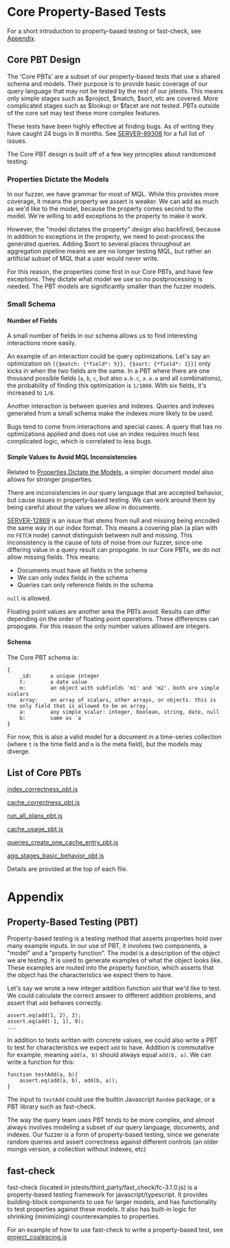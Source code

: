 # Core Property-Based Tests

For a short introduction to property-based testing or fast-check, see [Appendix](#appendix).

## Core PBT Design

The 'Core PBTs' are a subset of our property-based tests that use a shared schema and models. Their purpose is to provide basic coverage of our query language that may not be tested by the rest of our jstests. This means only simple stages such as $project, $match, $sort, etc are covered. More complicated stages such as $lookup or $facet are not tested. PBTs outside of the core set may test these more complex features.

These tests have been highly effective at finding bugs. As of writing they have caught 24 bugs in 8 months. See [SERVER-89308](https://jira.mongodb.org/browse/SERVER-89308) for a full list of issues.

The Core PBT design is built off of a few key principles about randomized testing:

### Properties Dictate the Models

In our fuzzer, we have grammar for most of MQL. While this provides more coverage, it means the property we assert is weaker. We can add as much as we'd like to the model, because the property comes second to the model. We're willing to add exceptions to the property to make it work.

However, the "model dictates the property" design also backfired, because in addition to exceptions in the property, we need to post-process the generated queries. Adding $sort to several places throughout an aggregation pipeline means we are no longer testing MQL, but rather an artificial subset of MQL that a user would never write.

For this reason, the properties come first in our Core PBTs, and have few exceptions. They dictate what model we use so no postprocessing is needed. The PBT models are significantly smaller than the fuzzer models.

### Small Schema

#### Number of Fields

A small number of fields in our schema allows us to find interesting interactions more easily.

An example of an interaction could be query optimizations. Let's say an optimization on `[{$match: {*field*: 5}}, {$sort: {*field*: 1}}]` only kicks in when the two fields are the same. In a PBT where there are one thousand possible fields (`a`, `b`, `c`, but also `a.b.c`, `a.a.a` and all combinations), the probability of finding this optimization is `1/1000`. With six fields, it's increased to `1/6`.

Another interaction is between queries and indexes. Queries and indexes generated from a small schema make the indexes more likely to be used.

Bugs tend to come from interactions and special cases. A query that has no optimizations applied and does not use an index requires much less complicated logic, which is correlated to less bugs.

#### Simple Values to Avoid MQL Inconsistencies

Related to [Properties Dictate the Models](#properties-dictate-the-models), a simpler document model also allows for stronger properties.

There are inconsistencies in our query language that are accepted behavior, but cause issues in property-based testing. We can work around them by being careful about the values we allow in documents.

[SERVER-12869](https://jira.mongodb.org/browse/SERVER-12869) is an issue that stems from null and missing being encoded the same way in our index format. This means a covering plan (a plan with no `FETCH` node) cannot distinguish between null and missing. This inconsistency is the cause of lots of noise from our fuzzer, since one differing value in a query result can propogate. In our Core PBTs, we do not allow missing fields. This means:

- Documents must have all fields in the schema
- We can only index fields in the schema
- Queries can only reference fields in the schema

`null` is allowed.

Floating point values are another area the PBTs avoid. Results can differ depending on the order of floating point operations. These differences can propogate. For this reason the only number values allowed are integers.

#### Schema

The Core PBT schema is:

```
{
    _id:      a unique integer
    t:        a date value
    m:        an object with subfields 'm1' and 'm2'. both are simple scalars
    array:    an array of scalars, other arrays, or objects. this is the only field that is allowed to be an array.
    a:        any simple scalar: integer, boolean, string, date, null
    b:        same as `a`
}
```

For now, this is also a valid model for a document in a time-series collection (where `t` is the time field and `m` is the meta field), but the models may diverge.

## List of Core PBTs

[index_correctness_pbt.js](../../core/query/index_correctness_pbt.js)

[cache_correctness_pbt.js](../../core/query/plan_cache/cache_correctness_pbt.js)

[run_all_plans_pbt.js](../../core/query/run_all_plans_pbt.js)

[cache_usage_pbt.js](../../core/query/plan_cache/cache_usage_pbt.js)

[queries_create_one_cache_entry_pbt.js](../../core/query/plan_cache/queries_create_one_cache_entry_pbt.js)

[agg_stages_basic_behavior_pbt.js](../../aggregation/sources/agg_stages_basic_behavior_pbt.js)

Details are provided at the top of each file.

# Appendix

## Property-Based Testing (PBT)

Property-based testing is a testing method that asserts properties hold over many example inputs. In our use of PBT, it involves two components, a "model" and a "property function". The model is a description of the object we are testing. It is used to generate examples of what the object looks like. These examples are routed into the property function, which asserts that the object has the characteristics we expect them to have.

Let's say we wrote a new integer addition function `add` that we'd like to test. We could calculate the correct answer to different addition problems, and assert that `add` behaves correctly.

```
assert.eq(add(1, 2), 3);
assert.eq(add(-1, 1), 0);
...
```

In addition to tests written with concrete values, we could also write a PBT to test for characteristics we expect `add` to have. Addition is commutative for example, meaning `add(a, b)` should always equal `add(b, a)`. We can write a function for this:

```
function testAdd(a, b){
    assert.eq(add(a, b), add(b, a));
}
```

The input to `testAdd` could use the builtin Javascript `Random` package, or a PBT library such as fast-check.

The way the query team uses PBT tends to be more complex, and almost always involves modeling a subset of our query language, documents, and indexes. Our fuzzer is a form of property-based testing, since we generate random queries and assert correctness against different controls (an older mongo version, a collection without indexes, etc)

## fast-check

fast-check (located in jstests/third_party/fast_check/fc-3.1.0.js) is a property-based testing framework for javascript/typescript. It provides building-block components to use for larger models, and has functionality to test properties against these models. It also has built-in logic for shrinking (minimizing) counterexamples to properties.

For an example of how to use fast-check to write a property-based test, see [project_coalescing.js](../../aggregation/sources/project/project_coalescing.js)
